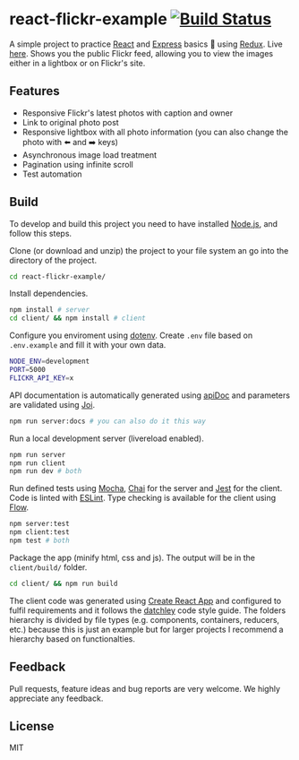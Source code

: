# react-flickr-example [![Build Status](https://travis-ci.org/andresz1/react-flickr-example.svg?branch=master)](https://travis-ci.org/andresz1/react-flickr-example)
A simple project to practice [React](https://reactjs.org/) and [Express](https://expressjs.com/) basics :ghost: using [Redux](https://redux.js.org/). Live [here](https://react-flickr-example.herokuapp.com/). Shows you the public Flickr feed, allowing you to view the images either in a lightbox or on Flickr's site.

## Features
- Responsive Flickr's latest photos with caption and owner
- Link to original photo post
- Responsive lightbox with all photo information (you can also change the photo with :arrow_left: and :arrow_right: keys)
- Asynchronous image load treatment
- Pagination using infinite scroll
- Test automation

## Build
To develop and build this project you need to have installed [Node.js](https://nodejs.org/), and follow this steps.

Clone (or download and unzip) the project to your file system an go into the directory of the project.

```bash
cd react-flickr-example/
```

Install dependencies.

```bash
npm install # server
cd client/ && npm install # client
```

Configure you enviroment using [dotenv](https://github.com/motdotla/dotenv). Create `.env` file based on `.env.example` and fill it with your own data.
```bash
NODE_ENV=development
PORT=5000
FLICKR_API_KEY=x
```

API documentation is automatically generated using [apiDoc](http://apidocjs.com/) and parameters are validated using [Joi](https://github.com/hapijs/joi).
```bash
npm run server:docs # you can also do it this way
```

Run a local development server (livereload enabled).

```bash
npm run server
npm run client
npm run dev # both
```

Run defined tests using [Mocha](https://mochajs.org/), [Chai](http://www.chaijs.com/) for the server and [Jest](https://jestjs.io/) for the client. Code is linted with [ESLint](https://eslint.org/). Type checking is available for the client using [Flow](https://flow.org/). 

```bash
npm server:test
npm client:test
npm test # both
```

Package the app (minify html, css and js). The output will be in the `client/build/` folder.

```bash
cd client/ && npm run build
```

The client code was generated using [Create React App](https://github.com/facebook/create-react-app) and configured to fulfil requirements and it follows the [datchley](https://gist.github.com/datchley/4e0d05c526d532d1b05bf9b48b174faf) code style guide. The folders hierarchy is divided by file types (e.g. components, containers, reducers, etc.) because this is just an example but for larger projects I recommend a hierarchy based on functionalties.

## Feedback

Pull requests, feature ideas and bug reports are very welcome. We highly appreciate any feedback.

## License

MIT
